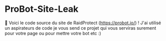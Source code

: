 # ProBot-Site-Leak
👀 Voici le code source du site de RaidProtect (https://probot.io/) ! J'ai utilisé un aspirateurs de code je vous send ce projet qui vous serviras surement pour votre page ou pour mettre votre bot etc :)
